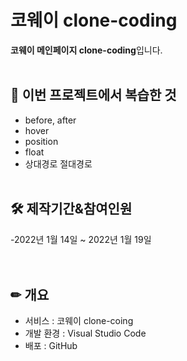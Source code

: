 # 코웨이 clone-coding

**코웨이 메인페이지 clone-coding**입니다.
<br><br>

## 📖 이번 프로젝트에서 복습한 것
- before, after
- hover
- position
- float
- 상대경로 절대경로
<br><br>

## 🛠 제작기간&참여인원
-2022년 1월 14일 ~ 2022년 1월 19일  
<br><br>

## ✏ 개요
- 서비스 : 코웨이 clone-coing
- 개발 환경 : Visual Studio Code
- 배포 : GitHub
